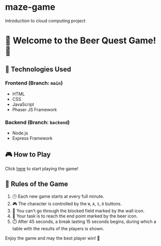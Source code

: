 # maze-game
Introduction to cloud computing project
# 🍻 Welcome to the Beer Quest Game! 🍻

## 🚀 Technologies Used

### Frontend (Branch: `main`)
- HTML
- CSS
- JavaScript
- Phaser JS Framework

### Backend (Branch: `backend`)
- Node.js
- Express Framework

## 🎮 How to Play
Click [here](https://main.dw2uffzoq9fxk.amplifyapp.com/) to start playing the game!

## 📜 Rules of the Game

1. 🕒 Each new game starts at every full minute.
2. 🎮 The character is controlled by the `W`, `A`, `S`, `D` buttons.
3. 🚧 You can't go through the blocked field marked by the wall icon.
4. 🍺 Your task is to reach the end point marked by the beer icon.
5. ⏱️ After 45 seconds, a break lasting 15 seconds begins, during which a table with the results of the players is shown.

Enjoy the game and may the best player win! 🍻
